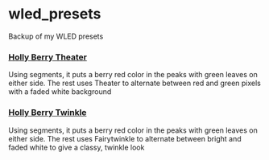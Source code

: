 # wled_presets
 Backup of my WLED presets

### [Holly Berry Theater](holly_berry_theater.json)
Using segments, it puts a berry red color in the peaks with green leaves on either side. The rest uses Theater to alternate between red and green pixels with a faded white background

### [Holly Berry Twinkle](holly_berry_twinkle.json)
Using segments, it puts a berry red color in the peaks with green leaves on either side. The rest uses Fairytwinkle to alternate between bright and faded white to give a classy, twinkle look